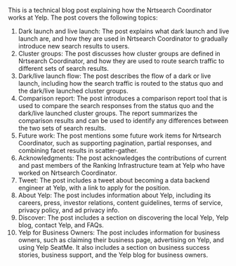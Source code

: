 
This is a technical blog post explaining how the Nrtsearch Coordinator works at Yelp. The post covers the following topics:

1. Dark launch and live launch: The post explains what dark launch and live launch are, and how they are used in Nrtsearch Coordinator to gradually introduce new search results to users.
2. Cluster groups: The post discusses how cluster groups are defined in Nrtsearch Coordinator, and how they are used to route search traffic to different sets of search results.
3. Dark/live launch flow: The post describes the flow of a dark or live launch, including how the search traffic is routed to the status quo and the dark/live launched cluster groups.
4. Comparison report: The post introduces a comparison report tool that is used to compare the search responses from the status quo and the dark/live launched cluster groups. The report summarizes the comparison results and can be used to identify any differences between the two sets of search results.
5. Future work: The post mentions some future work items for Nrtsearch Coordinator, such as supporting pagination, partial responses, and combining facet results in scatter-gather.
6. Acknowledgments: The post acknowledges the contributions of current and past members of the Ranking Infrastructure team at Yelp who have worked on Nrtsearch Coordinator.
7. Tweet: The post includes a tweet about becoming a data backend engineer at Yelp, with a link to apply for the position.
8. About Yelp: The post includes information about Yelp, including its careers, press, investor relations, content guidelines, terms of service, privacy policy, and ad privacy info.
9. Discover: The post includes a section on discovering the local Yelp, Yelp blog, contact Yelp, and FAQs.
10. Yelp for Business Owners: The post includes information for business owners, such as claiming their business page, advertising on Yelp, and using Yelp SeatMe. It also includes a section on business success stories, business support, and the Yelp blog for business owners.